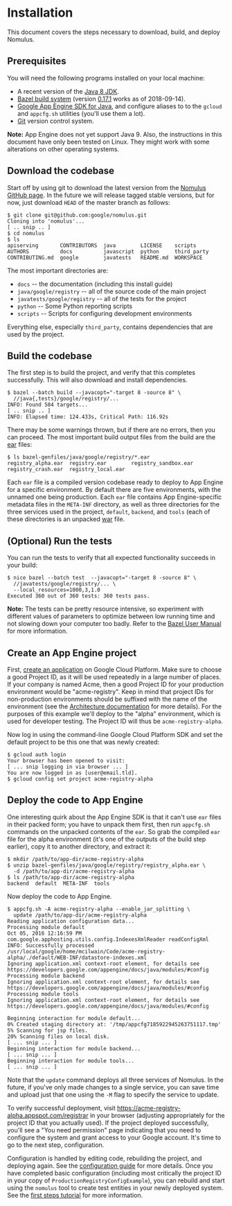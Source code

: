# Installation

This document covers the steps necessary to download, build, and deploy Nomulus.

## Prerequisites

You will need the following programs installed on your local machine:

*   A recent version of the [Java 8 JDK][java-jdk8].
*   [Bazel build system](http://bazel.io/) (version [0.17.1][bazel-version]
    works as of 2018-09-14).
*   [Google App Engine SDK for Java][app-engine-sdk], and configure aliases to
    to the `gcloud` and `appcfg.sh` utilities (you'll use them a lot).
*   [Git](https://git-scm.com/) version control system.

**Note:** App Engine does not yet support Java 9. Also, the instructions in this
document have only been tested on Linux. They might work with some alterations
on other operating systems.

## Download the codebase

Start off by using git to download the latest version from the [Nomulus GitHub
page](https://github.com/google/nomulus). In the future we will release tagged
stable versions, but for now, just download `HEAD` of the master branch as
follows:

```shell
$ git clone git@github.com:google/nomulus.git
Cloning into 'nomulus'...
[ .. snip .. ]
$ cd nomulus
$ ls
apiserving       CONTRIBUTORS  java        LICENSE    scripts
AUTHORS          docs          javascript  python     third_party
CONTRIBUTING.md  google        javatests   README.md  WORKSPACE
```

The most important directories are:

*   `docs` -- the documentation (including this install guide)
*   `java/google/registry` -- all of the source code of the main project
*   `javatests/google/registry` -- all of the tests for the project
*   `python` -- Some Python reporting scripts
*   `scripts` -- Scripts for configuring development environments

Everything else, especially `third_party`, contains dependencies that are used
by the project.

## Build the codebase

The first step is to build the project, and verify that this completes
successfully. This will also download and install dependencies.

```shell
$ bazel --batch build --javacopt="-target 8 -source 8" \
  //java{,tests}/google/registry/...
INFO: Found 584 targets...
[ .. snip .. ]
INFO: Elapsed time: 124.433s, Critical Path: 116.92s
```

There may be some warnings thrown, but if there are no errors, then you can
proceed. The most important build output files from the build are the
[ear](https://en.wikipedia.org/wiki/EAR_\(file_format\)) files:

```shell
$ ls bazel-genfiles/java/google/registry/*.ear
registry_alpha.ear  registry.ear        registry_sandbox.ear
registry_crash.ear  registry_local.ear
```

Each `ear` file is a compiled version codebase ready to deploy to App Engine for
a specific environment. By default there are five environments, with the unnamed
one being production. Each `ear` file contains App Engine-specific metadata
files in the `META-INF` directory, as well as three directories for the three
services used in the project, `default`, `backend`, and `tools` (each of these
directories is an unpacked
[war](https://en.wikipedia.org/wiki/WAR_\(file_format\)) file.

## (Optional) Run the tests

You can run the tests to verify that all expected functionality succeeds in your
build:

```shell
$ nice bazel --batch test  --javacopt="-target 8 -source 8" \
  //javatests/google/registry/... \
  --local_resources=1000,3,1.0
Executed 360 out of 360 tests: 360 tests pass.
```

**Note:** The tests can be pretty resource intensive, so experiment with
different values of parameters to optimize between low running time and not
slowing down your computer too badly. Refer to the [Bazel User
Manual](https://www.bazel.io/versions/master/docs/bazel-user-manual.html) for
more information.

## Create an App Engine project

First, [create an
application](https://cloud.google.com/appengine/docs/java/quickstart) on Google
Cloud Platform. Make sure to choose a good Project ID, as it will be used
repeatedly in a large number of places. If your company is named Acme, then a
good Project ID for your production environment would be "acme-registry". Keep
in mind that project IDs for non-production environments should be suffixed with
the name of the environment (see the [Architecture
documentation](./architecture.md) for more details). For the purposes of this
example we'll deploy to the "alpha" environment, which is used for developer
testing. The Project ID will thus be `acme-registry-alpha`.

Now log in using the command-line Google Cloud Platform SDK and set the default
project to be this one that was newly created:

```shell
$ gcloud auth login
Your browser has been opened to visit:
[ ... snip logging in via browser ... ]
You are now logged in as [user@email.tld].
$ gcloud config set project acme-registry-alpha
```

## Deploy the code to App Engine

One interesting quirk about the App Engine SDK is that it can't use `ear` files
in their packed form; you have to unpack them first, then run `appcfg.sh`
commands on the unpacked contents of the `ear`. So grab the compiled `ear` file
for the alpha environment (it's one of the outputs of the build step earlier),
copy it to another directory, and extract it:

```shell
$ mkdir /path/to/app-dir/acme-registry-alpha
$ unzip bazel-genfiles/java/google/registry/registry_alpha.ear \
  -d /path/to/app-dir/acme-registry-alpha
$ ls /path/to/app-dir/acme-registry-alpha
backend  default  META-INF  tools
```

Now deploy the code to App Engine.

```shell
$ appcfg.sh -A acme-registry-alpha --enable_jar_splitting \
  update /path/to/app-dir/acme-registry-alpha
Reading application configuration data...
Processing module default
Oct 05, 2016 12:16:59 PM com.google.apphosting.utils.config.IndexesXmlReader readConfigXml
INFO: Successfully processed /usr/local/google/home/mcilwain/Code/acme-registry-alpha/./default/WEB-INF/datastore-indexes.xml
Ignoring application.xml context-root element, for details see https://developers.google.com/appengine/docs/java/modules/#config
Processing module backend
Ignoring application.xml context-root element, for details see https://developers.google.com/appengine/docs/java/modules/#config
Processing module tools
Ignoring application.xml context-root element, for details see https://developers.google.com/appengine/docs/java/modules/#config

Beginning interaction for module default...
0% Created staging directory at: '/tmp/appcfg7185922945263751117.tmp'
5% Scanning for jsp files.
20% Scanning files on local disk.
[ ... snip ... ]
Beginning interaction for module backend...
[ ... snip ... ]
Beginning interaction for module tools...
[ ... snip ... ]
```

Note that the `update` command deploys all three services of Nomulus. In the
future, if you've only made changes to a single service, you can save time and
upload just that one using the `-M` flag to specify the service to update.

To verify successful deployment, visit
https://acme-registry-alpha.appspot.com/registrar in your browser (adjusting
appropriately for the project ID that you actually used). If the project
deployed successfully, you'll see a "You need permission" page indicating that
you need to configure the system and grant access to your Google account. It's
time to go to the next step, configuration.

Configuration is handled by editing code, rebuilding the project, and deploying
again. See the [configuration guide](./configuration.md) for more details. Once
you have completed basic configuration (including most critically the project ID
in your copy of `ProductionRegistryConfigExample`), you can rebuild and start
using the `nomulus` tool to create test entities in your newly deployed system.
See the [first steps tutorial](./first-steps-tutorial.md) for more information.

[app-engine-sdk]: https://cloud.google.com/appengine/docs/java/download
[java-jdk8]: http://www.oracle.com/technetwork/java/javase/downloads
[bazel-version]: https://github.com/bazelbuild/bazel/releases/download/0.17.1/bazel-0.17.1-installer-linux-x86_64.sh
